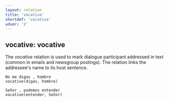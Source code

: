 ```yaml
---
layout: relation
title: 'vocative'
shortdef: 'vocative'
udver: '2'
---
```


## vocative: vocative

The *vocative* relation is used to mark dialogue participant addressed in text
(common in emails and newsgroup postings). The relation links the addressee's
name to its host sentence.

~~~ sdparse
No me digas , hombre
vocative(digas, hombre)
~~~

~~~ sdparse
Señor , podemos entender
vocative(entender, Señor)
~~~

<!-- Interlanguage links updated Po 11. listopadu 2024, 20:11:29 CET -->
